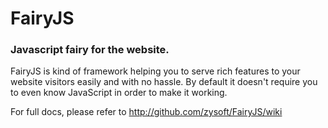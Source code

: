 # FairyJS 
### Javascript fairy for the website.

FairyJS is kind of framework helping you to serve rich features to your website
visitors easily and with no hassle. By default it doesn't require you to even
know JavaScript in order to make it working.

For full docs, please refer to http://github.com/zysoft/FairyJS/wiki

